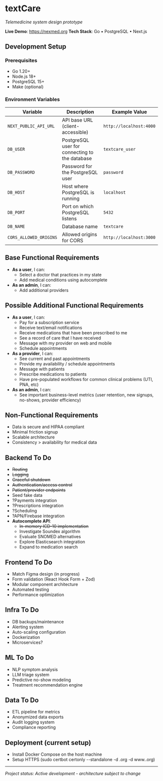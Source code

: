 # textCare
*Telemedicine system design prototype*

**Live Demo**: https://nexmed.org
**Tech Stack**: Go • PostgreSQL • Next.js

## Development Setup

### Prerequisites
- Go 1.20+
- Node.js 18+
- PostgreSQL 15+
- Make (optional)

### Environment Variables

| Variable               | Description                                  | Example Value                          |
|------------------------|----------------------------------------------|----------------------------------------|
| `NEXT_PUBLIC_API_URL`  | API base URL (client-accessible)            | `http://localhost:4000`                |
| `DB_USER`              | PostgreSQL user for connecting to the database | `textcare_user` |
| `DB_PASSWORD`              | Password for the PostgreSQL user | `password` |
| `DB_HOST`              | Host where PostgreSQL is running | `localhost` |
| `DB_PORT`              | Port on which PostgreSQL listens | `5432` |
| `DB_NAME`              |Database name | `textcare` |
| `CORS_ALLOWED_ORIGINS` | Allowed origins for CORS                    | `http://localhost:3000`                |

## Base Functional Requirements
- **As a user**, I can:
  - Select a doctor that practices in my state
  - Add medical conditions using autocomplete
- **As an admin**, I can:
  - Add additional providers

## Possible Additional Functional Requirements
- **As a user**, I can:
  - Pay for a subscription service
  - Receive text/email notifications
  - Receive medications that have been prescribed to me
  - See a record of care that I have received
  - Message with my provider on web and mobile
  - Schedule appointments
- **As a provider**, I can:
  - See current and past appointments
  - Provide my availability / schedule appointments
  - Message with patients
  - Prescribe medications to patients
  - Have pre-populated workflows for common clinical problems (UTI, PNA, etc)
- **As an admin**, I can:
  - See important business-level metrics (user retention, new signups, no-shows, provider efficiency)

## Non-Functional Requirements
- Data is secure and HIPAA compliant
- Minimal friction signup
- Scalable architecture
- Consistency > availability for medical data

## Backend To Do

- <s>Routing</s>
- <s>Logging</s>
- <s>Graceful shutdown</s>
- <s>Authentication/access control</s>
- <s>Patient/provider endpoints</s>
- Seed fake data
- ?Payments integration
- ?Prescriptions integration
- ?Scheduling
- ?APN/Firebase integration
- **Autocomplete API**:
  - <s>In-memory ICD-10 implementation</s>
  - Investigate Soundex algorithm
  - Evaluate SNOMED alternatives
  - Explore Elasticsearch integration
  - Expand to medication search

## Frontend To Do

- Match Figma design (in progress)
- Form validation (React Hook Form + Zod)
- Modular component architecture
- Automated testing
- Performance optimization

## Infra To Do

- DB backups/maintenance
- Alerting system
- Auto-scaling configuration
- Dockerization
- Microservices?

## ML To Do

- NLP symptom analysis
- LLM triage system
- Predictive no-show modeling
- Treatment recommendation engine

## Data To Do

- ETL pipeline for metrics
- Anonymized data exports
- Audit logging system
- Compliance reporting

## Deployment (current setup)

- Install Docker Compose on the host machine
- Setup HTTPS (sudo certbot certonly --standalone -d <site>.org -d www.<site>.org) 

---

*Project status: Active development - architecture subject to change*
